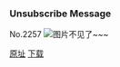### Unsubscribe Message
No.2257
![图片不见了~~~](https://imgs.xkcd.com/comics/unsubscribe_message.png)

[原址](https://xkcd.com//2257) [下载](https://imgs.xkcd.com/comics/unsubscribe_message.png)

